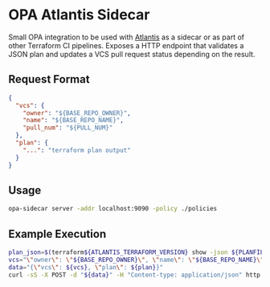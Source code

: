 # OPA Atlantis Sidecar

Small OPA integration to be used with [Atlantis](https://www.runatlantis.io) as a sidecar or as part of other Terraform CI pipelines. Exposes a HTTP endpoint that validates a JSON plan and updates a VCS pull request status depending on the result.

## Request Format

```json
{
  "vcs": {
    "owner": "${BASE_REPO_OWNER}",
    "name": "${BASE_REPO_NAME}",
    "pull_num": "${PULL_NUM}"
  },
  "plan": {
    "...": "terraform plan output"
  }
}
```

## Usage

```sh
opa-sidecar server -addr localhost:9090 -policy ./policies
```

## Example Execution

```sh
plan_json=$(terraform${ATLANTIS_TERRAFORM_VERSION} show -json ${PLANFILE})
vcs="\"owner\": \"${BASE_REPO_OWNER}\", \"name\": \"${BASE_REPO_NAME}\", \"pull_num\": \"${PULL_NUM}\""
data="{\"vcs\": ${vcs}, \"plan\": ${plan}}"
curl -sS -X POST -d "${data}" -H "Content-type: application/json" http://localhost:9090/check
```
